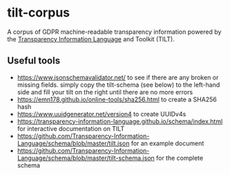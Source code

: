 # tilt-corpus
A corpus of GDPR machine-readable transparency information powered by the [Transparency Information Language](https://github.com/Transparency-Information-Language/meta) and Toolkit (TILT).

## Useful tools
- https://www.jsonschemavalidator.net/ to see if there are any broken or missing fields. simply copy the tilt-schema (see below) to the left-hand side and fill your tilt on the right until there are no more errors
- https://emn178.github.io/online-tools/sha256.html to create a SHA256 hash
- https://www.uuidgenerator.net/version4 to create UUIDv4s
- https://transparency-information-language.github.io/schema/index.html for interactive documentation on TILT
- https://github.com/Transparency-Information-Language/schema/blob/master/tilt.json for an example document
- https://github.com/Transparency-Information-Language/schema/blob/master/tilt-schema.json for the complete schema
